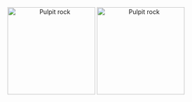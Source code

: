 <center>
  <img border="0" src="http://alist.dogtang.cloud/d/Guest/%E2%80%94%E2%80%94/%E7%BD%91%E7%AB%99%E5%9B%BE%E7%89%87/%E5%BE%AE%E4%BF%A1.png" alt="Pulpit rock" height="200">
  <img border="0" src="http://alist.dogtang.cloud/d/Guest/%E2%80%94%E2%80%94/%E7%BD%91%E7%AB%99%E5%9B%BE%E7%89%87/%E6%94%AF%E4%BB%98%E5%AE%9D.png" alt="Pulpit rock" height="200">
</center>